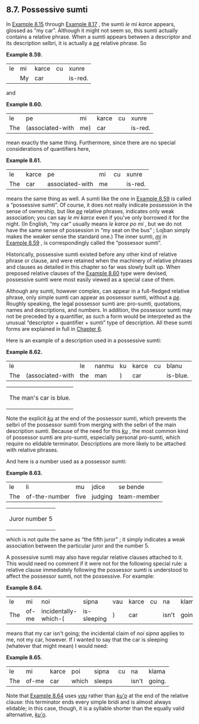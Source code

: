 <a id="section-possessive-sumti"></a>8.7. <a id="c8s7"></a>Possessive sumti
---------------------------------------------------------------------------

<a id="id-1.9.9.2.1" class="indexterm"></a><a id="id-1.9.9.2.2" class="indexterm"></a><a id="id-1.9.9.2.3" class="indexterm"></a>In [Example 8.15](../section-noi#example-random-id-pR53) through [Example 8.17](../section-noi#example-random-id-zsQ6) , the sumti _<a id="id-1.9.9.2.6.1" class="indexterm"></a>le mi karce_ appears, glossed as “my car”. Although it might not seem so, this sumti actually contains a relative phrase. When a sumti appears between a descriptor and its description selbri, it is actually a _<a id="id-1.9.9.2.8.1" class="indexterm"></a>[_pe_](../go01#valsi-pe)_ relative phrase. So

<div class="interlinear-gloss-example example">
<a id="example-random-id-pALv"></a>

**Example 8.59. <a id="id-1.9.9.3.1.1" class="indexterm"></a><a id="c8e7d1"></a>** 

<table class="interlinear-gloss"><colgroup></colgroup><tbody><tr class="jbo"><td>le</td><td>mi</td><td>karce</td><td>cu</td><td>xunre</td></tr><tr class="gloss"><td>&nbsp;</td><td>My</td><td>car</td><td>&nbsp;</td><td>is-red.</td></tr></tbody></table>

</div>  

and

<div class="interlinear-gloss-example example">
<a id="example-random-id-1ng6"></a>

**Example 8.60. <a id="c8e7d2"></a>** 

<table class="interlinear-gloss"><colgroup></colgroup><tbody><tr class="jbo"><td>le</td><td>pe</td><td>mi</td><td>karce</td><td>cu</td><td>xunre</td></tr><tr class="gloss"><td>The</td><td>(associated-with</td><td>me)</td><td>car</td><td>&nbsp;</td><td>is-red.</td></tr></tbody></table>

</div>  

mean exactly the same thing. Furthermore, since there are no special considerations of quantifiers here,

<div class="interlinear-gloss-example example">
<a id="example-random-id-BCqF"></a>

**Example 8.61. <a id="c8e7d3"></a>** 

<table class="interlinear-gloss"><colgroup></colgroup><tbody><tr class="jbo"><td>le</td><td>karce</td><td>pe</td><td>mi</td><td>cu</td><td>xunre</td></tr><tr class="gloss"><td>The</td><td>car</td><td>associated-with</td><td>me</td><td>&nbsp;</td><td>is-red.</td></tr></tbody></table>

</div>  

<a id="id-1.9.9.8.1" class="indexterm"></a><a id="id-1.9.9.8.2" class="indexterm"></a>means the same thing as well. A sumti like the one in [Example 8.59](../section-possessive-sumti#example-random-id-pALv) is called a “possessive sumti”. Of course, it does not really indicate possession in the sense of ownership, but like _<a id="id-1.9.9.8.5.1" class="indexterm"></a>[_pe_](../go01#valsi-pe)_ relative phrases, indicates only weak association; you can say _<a id="id-1.9.9.8.6.1" class="indexterm"></a>le mi karce_ even if you've only borrowed it for the night. (In English, “my car” usually means _<a id="id-1.9.9.8.8.1" class="indexterm"></a>le karce po mi_ , but we do not have the same sense of possession in “my seat on the bus” ; Lojban simply makes the weaker sense the standard one.) The inner sumti, _<a id="id-1.9.9.8.10.1" class="indexterm"></a>[_mi_](../go01#valsi-mi)_ in [Example 8.59](../section-possessive-sumti#example-random-id-pALv) , is correspondingly called the “possessor sumti”.

<a id="id-1.9.9.9.1" class="indexterm"></a><a id="id-1.9.9.9.2" class="indexterm"></a>Historically, possessive sumti existed before any other kind of relative phrase or clause, and were retained when the machinery of relative phrases and clauses as detailed in this chapter so far was slowly built up. When preposed relative clauses of the [Example 8.60](../section-possessive-sumti#example-random-id-1ng6) type were devised, possessive sumti were most easily viewed as a special case of them.

<a id="id-1.9.9.10.1" class="indexterm"></a><a id="id-1.9.9.10.2" class="indexterm"></a><a id="id-1.9.9.10.3" class="indexterm"></a><a id="id-1.9.9.10.4" class="indexterm"></a><a id="id-1.9.9.10.5" class="indexterm"></a><a id="id-1.9.9.10.6" class="indexterm"></a><a id="id-1.9.9.10.7" class="indexterm"></a><a id="id-1.9.9.10.8" class="indexterm"></a>Although any sumti, however complex, can appear in a full-fledged relative phrase, only simple sumti can appear as possessor sumti, without a _<a id="id-1.9.9.10.9.1" class="indexterm"></a>[_pe_](../go01#valsi-pe)_. Roughly speaking, the legal possessor sumti are: pro-sumti, quotations, names and descriptions, and numbers. In addition, the possessor sumti may not be preceded by a quantifier, as such a form would be interpreted as the unusual “descriptor + quantifier + sumti” type of description. All these sumti forms are explained in full in [Chapter 6](../chapter-sumti).

Here is an example of a description used in a possessive sumti:

<div class="interlinear-gloss-example example">
<a id="example-random-id-rBmw"></a>

**Example 8.62. <a id="c8e7d4"></a>** 

<table class="interlinear-gloss"><colgroup></colgroup><tbody><tr class="jbo"><td>le</td><td></td><td>le</td><td>nanmu</td><td>ku</td><td>karce</td><td>cu</td><td>blanu</td></tr><tr class="gloss"><td>The</td><td>(associated-with</td><td>the</td><td>man</td><td>)</td><td>car</td><td>&nbsp;</td><td>is-blue.</td></tr></tbody></table>

<table class="interlinear-gloss"><tbody><tr class="para"><td colspan="12321"><p class="natlang">The man's car is blue.</p></td></tr></tbody></table>

</div>  

<a id="id-1.9.9.13.1" class="indexterm"></a><a id="id-1.9.9.13.2" class="indexterm"></a>Note the explicit _<a id="id-1.9.9.13.3.1" class="indexterm"></a>[_ku_](../go01#valsi-ku)_ at the end of the possessor sumti, which prevents the selbri of the possessor sumti from merging with the selbri of the main description sumti. Because of the need for this _<a id="id-1.9.9.13.4.1" class="indexterm"></a>[_ku_](../go01#valsi-ku)_ , the most common kind of possessor sumti are pro-sumti, especially personal pro-sumti, which require no elidable terminator. Descriptions are more likely to be attached with relative phrases.

And here is a number used as a possessor sumti:

<div class="interlinear-gloss-example example">
<a id="example-random-id-pYfN"></a>

**Example 8.63. <a id="c8e7d5"></a><a id="id-1.9.9.15.1.2" class="indexterm"></a>** 

<table class="interlinear-gloss"><colgroup></colgroup><tbody><tr class="jbo"><td>le</td><td>li</td><td>mu</td><td>jdice</td><td>se&nbsp;bende</td></tr><tr class="gloss"><td>The</td><td>of-the-number</td><td>five</td><td>judging</td><td>team-member</td></tr></tbody></table>

<table class="interlinear-gloss"><tbody><tr class="para"><td colspan="12321"><p class="natlang">Juror number 5</p></td></tr></tbody></table>

</div>  

which is not quite the same as “the fifth juror” ; it simply indicates a weak association between the particular juror and the number 5.

<a id="id-1.9.9.17.1" class="indexterm"></a><a id="id-1.9.9.17.2" class="indexterm"></a><a id="id-1.9.9.17.3" class="indexterm"></a><a id="id-1.9.9.17.4" class="indexterm"></a><a id="id-1.9.9.17.5" class="indexterm"></a>A possessive sumti may also have regular relative clauses attached to it. This would need no comment if it were not for the following special rule: a relative clause immediately following the possessor sumti is understood to affect the possessor sumti, not the possessive. For example:

<div class="interlinear-gloss-example example">
<a id="example-random-id-cVjs"></a>

**Example 8.64. <a id="c8e7d6"></a>** 

<table class="interlinear-gloss"><colgroup></colgroup><tbody><tr class="jbo"><td>le</td><td>mi</td><td>noi</td><td>sipna</td><td>vau</td><td>karce</td><td>cu</td><td>na</td><td>klama</td></tr><tr class="gloss"><td>The</td><td>of-me</td><td>incidentally-which-(</td><td>is-sleeping</td><td>)</td><td>car</td><td>&nbsp;</td><td>isn't</td><td>going.</td></tr></tbody></table>

</div>  

means that my car isn't going; the incidental claim of _<a id="id-1.9.9.19.1.1" class="indexterm"></a>noi sipna_ applies to me, not my car, however. If I wanted to say that the car is sleeping (whatever that might mean) I would need:

<div class="interlinear-gloss-example example">
<a id="example-random-id-iP4q"></a>

**Example 8.65. <a id="c8e7d7"></a>** 

<table class="interlinear-gloss"><colgroup></colgroup><tbody><tr class="jbo"><td>le</td><td>mi</td><td>karce</td><td>poi</td><td>sipna</td><td>cu</td><td>na</td><td>klama</td></tr><tr class="gloss"><td>The</td><td>of-me</td><td>car</td><td>which</td><td>sleeps</td><td>&nbsp;</td><td>isn't</td><td>going.</td></tr></tbody></table>

</div>  

<a id="id-1.9.9.21.1" class="indexterm"></a><a id="id-1.9.9.21.2" class="indexterm"></a>Note that [Example 8.64](../section-possessive-sumti#example-random-id-cVjs) uses _<a id="id-1.9.9.21.4.1" class="indexterm"></a>[_vau_](../go01#valsi-vau)_ rather than _<a id="id-1.9.9.21.5.1" class="indexterm"></a>[_ku'o_](../go01#valsi-kuho)_ at the end of the relative clause: this terminator ends every simple bridi and is almost always elidable; in this case, though, it is a syllable shorter than the equally valid alternative, _<a id="id-1.9.9.21.6.1" class="indexterm"></a>[_ku'o_](../go01#valsi-kuho)_.